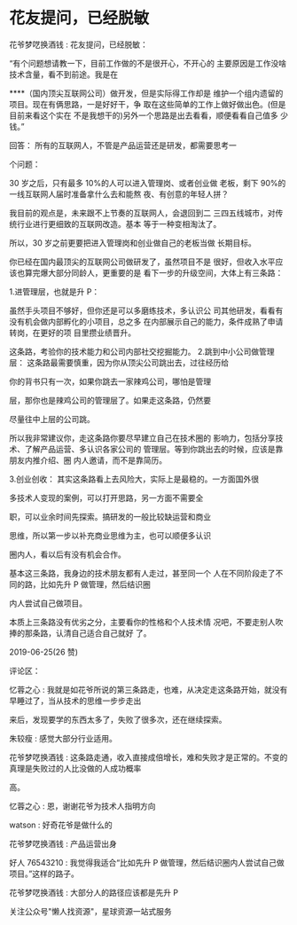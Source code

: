 # 花友提问，已经脱敏

花爷梦呓换酒钱 : 花友提问，已经脱敏：

“有个问题想请教一下，目前工作做的不是很开心，不开心的 主要原因是工作没啥技术含量，看不到前途。我是在

****（国内顶尖互联网公司）做开发，但是实际得工作却是 维护一个组内遗留的项目。现在有俩思路，一是好好干，争 取在这些简单的工作上做好做出色。(但是目前来看这个实在 不是我想干的)另外一个思路是出去看看，顺便看看自己值多 少钱。”

回答： 所有的互联网人，不管是产品运营还是研发，都需要思考一

个问题：

30 岁之后，只有最多 10%的人可以进入管理岗、或者创业做 老板，剩下 90%的一线互联网人届时准备拿什么去和能熬 夜、有创意的年轻人拼？

我目前的观点是，未来跟不上节奏的互联网人，会退回到二 三四五线城市，对传统行业进行更细致的互联网改造。基本 等于一种变相淘汰了。

所以，30 岁之前更要把进入管理岗和创业做自己的老板当做 长期目标。

你已经在国内最顶尖的互联网公司做研发了，虽然项目不是 很好，但收入水平应该也算完爆大部分同龄人，更重要的是 看下一步的升级空间，大体上有三条路：

1.进管理层，也就是升 P：

虽然手头项目不够好，但你还是可以多磨练技术，多认识公 司其他研发，看看有没有机会做内部孵化的小项目，总之多 在内部展示自己的能力，条件成熟了申请转岗，在更好的项 目里攒业绩晋升。

这条路，考验你的技术能力和公司内部社交挖掘能力。 2.跳到中小公司做管理层： 这条路最需要慎重，因为你从顶尖公司跳出去，过往经历给

你的背书只有一次，如果你跳去一家辣鸡公司，哪怕是管理

层，那你也是辣鸡公司的管理层了。如果走这条路，仍然要

尽量往中上层的公司跳。

所以我非常建议你，走这条路你要尽早建立自己在技术圈的 影响力，包括分享技术、了解产品运营、多认识各家公司的 管理层。等到你跳出去的时候，应该是靠朋友内推介绍、圈 内人邀请，而不是靠简历。

3.创业创收： 其实这条路看上去风险大，实际上是最稳的。一方面国外很

多技术人变现的案例，可以打开思路，另一方面不需要全

职，可以业余时间先探索。搞研发的一般比较缺运营和商业

思维，所以第一步以补充商业思维为主，也可以顺便多认识

圈内人，看以后有没有机会合作。

基本这三条路，我身边的技术朋友都有人走过，甚至同一个 人在不同阶段走了不同的路，比如先升 P 做管理，然后结识圈

内人尝试自己做项目。

本质上三条路没有优劣之分，主要看你的性格和个人技术情 况吧，不要走别人吹捧的那条路，认清自己适合自己就好 了。

2019-06-25(26 赞)

评论区：

忆蓉之心 : 我就是如花爷所说的第三条路走，也难，从决定走这条路开始，就没有早睡过了，当从技术的思维一步步走出

来后，发现要学的东西太多了，失败了很多次，还在继续探索。

朱较瘦 : 感觉大部分行业适用。

花爷梦呓换酒钱 : 这条路走通，收入直接成倍增长，难和失败才是正常的。不变的真理是失败过的人比没做的人成功概率

高。

忆蓉之心 : 恩，谢谢花爷为技术人指明方向

watson : 好奇花爷是做什么的

花爷梦呓换酒钱 : 产品运营出身

好人 76543210 : 我觉得我适合“比如先升 P 做管理，然后结识圈内人尝试自己做项目。”这样的路子。

花爷梦呓换酒钱 : 大部分人的路径应该都是先升 P

关注公众号"懒人找资源"，星球资源一站式服务